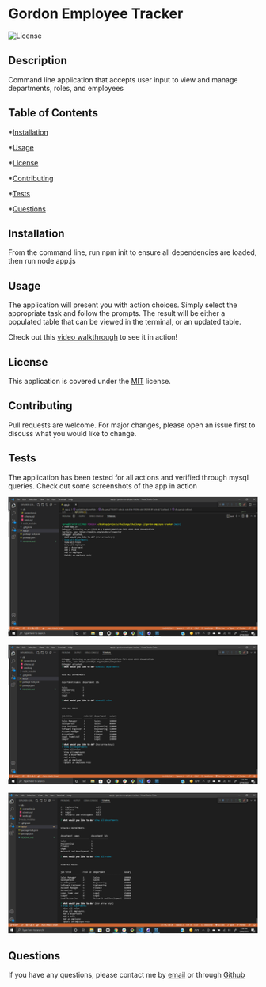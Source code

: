 
# Gordon Employee Tracker

![License](https://img.shields.io/badge/license-MIT-yellow.png)

## Description

Command line application that accepts user input to view and manage departments, roles, and employees

## Table of Contents

*[Installation](#installation)

*[Usage](#usage)

*[License](#license)

*[Contributing](#contributing)

*[Tests](#tests)

*[Questions](#questions)



## Installation

From the command line, run npm init to ensure all dependencies are loaded, then run node app.js

## Usage

The application will present you with action choices.  Simply select the appropriate task and follow the prompts.  The result will be either a populated table that can be viewed in the terminal, or an updated table.  

Check out this [video walkthrough](https://youtu.be/Amdyegthn68) to see it in action!

## License
This application is covered under the [MIT](./License/MIT.txt) license.
  
## Contributing

Pull requests are welcome. For major changes, please open an issue first to discuss what you would like to change.

## Tests

The application has been tested for all actions and verified through mysql queries.  Check out some screenshots of the app in action

![selection prompt](./assets/images/Screenshot-1.png)

![department and roles](./assets/images/Screenshot-2.png)

![updated values](./assets/images/Screenshot-3.png)




## Questions

If you have any questions, please contact me by [email](mailto:vprmatrix55@gmail.com) or through [Github](https://github.com/Mike2481)

